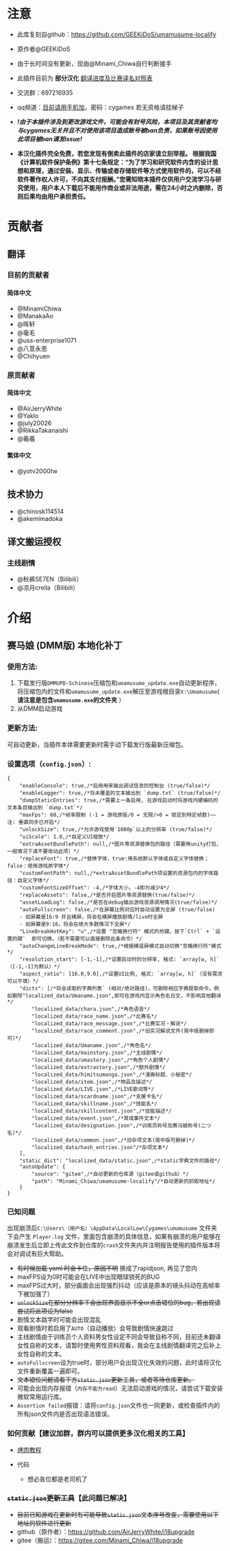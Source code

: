 # 注意
- 此库复刻自github：https://github.com/GEEKiDoS/umamusume-localify
- 原作者@GEEKiDoS
- 由于长时间没有更新，现由@Minami_Chiwa自行判断接手
- 此插件目前为 **部分汉化**
[翻译进度及比赛译名对照表](http://docs.qq.com/sheet/DYkFFZVJudWxTa1Vq)

- 交流群：697216935 
- qq频道：[目前请用手机加](https://qun.qq.com/qqweb/qunpro/share?_wv=3&_wwv=128&inviteCode=1olqdK&from=246610&biz=ka)，密码：cygames 若无资格请挂梯子
-  **_!由于本插件涉及到更改游戏文件，可能会有封号风险，本项目及其贡献者均与cygames无关并且不对使用该项目造成账号被ban负责，如果账号因使用此项目被ban请发issue!_** 
-  **本汉化插件完全免费，若您发现有倒卖此插件的店家请立刻举报。
根据我国《计算机软件保护条例》第十七条规定：“为了学习和研究软件内含的设计思想和原理，通过安装、显示、传输或者存储软件等方式使用软件的，可以不经软件著作权人许可，不向其支付报酬。”您需知晓本插件仅供用户交流学习与研究使用，用户本人下载后不能用作商业或非法用途，需在24小时之内删除，否则后果均由用户承担责任。** 
# 贡献者
## 翻译

### 目前的贡献者
#### 简体中文
- @MinamiChiwa
- @ManakaAo
- @晖轩
- @毫毛
- @uss-enterprise1071
- @八意永恩
- @Chihyuen

### 原贡献者
#### 简体中文
- @AirJerryWhite
- @Yaklo
- @july20026
- @RikkaTakanaishi
- @羲羲
#### 繁体中文
- @yotv2000tw

## 技术协力
- @chinosk114514
- @akemimadoka

## 译文搬运授权
### 主线剧情
- @秋裤SE7EN（Bilibili）
- @凉月crella（Bilibili）

# 介绍
## 赛马娘 (DMM版) 本地化补丁

### 使用方法:
1. 下载发行版`DMMUPD-Schinese`压缩包和`umamusume_update.exe`自动更新程序，将压缩包内的文件和`umamusume_update.exe`解压至游戏根目录`X:\Umamusume`( **请注意是包含`umamusume.exe`的文件夹** ）
2. 从DMM启动游戏

### 更新方法:
可自动更新，当插件本体需要更新时需手动下载发行版最新压缩包。
### 设置选项（`config.json`）:

```
{
    "enableConsole": true,/*启用用来输出调试信息的控制台 (true/false)*/
    "enableLogger": true,/*将未覆盖的文本输出到 `dump.txt` (true/false)*/
    "dumpStaticEntries": true,/*需要上一条启用, 在游戏启动时将游戏内硬编码的文本条目输出到 `dump.txt`*/
    "maxFps": 60,/*帧率限制 (-1 = 游戏原版/0 = 无限/>0 = 锁定到特定帧数)——注: 垂直同步已开启*/
    "unlockSize": true,/*允许游戏使用`1080p`以上的分辨率 (true/false)*/
    "uiScale": 1.0,/*自定义UI缩放*/
    "extraAssetBundlePath": null,/*图片等资源替换包的路径（需要用unity打包，一般情况下请不要改动此项）*/
    "replaceFont": true,/*替换字体，true:用系统默认字体或自定义字体替换；false：使用游戏原字体*/
    "customFontPath": null,/*extraAssetBundlePath项设置的资源包内的字体路径：自定义字体*/
    "customFontSizeOffset": -4,/*字体大小，-4即为减少4*/
    "replaceAssets": false,/*是否开启图片等资源替换(true/false)*/
    "assetLoadLog": false,/*是否在debug输出游戏资源调用情况(true/false)*/
    "autoFullscreen": false,/*在屏幕比例对应时自动设置为全屏 (true/false)
    - 如屏幕是16:9 并且横屏，将会在横屏播放剧情/live时全屏
    - 如屏幕是9:16，将会在绝大多数情况下全屏*/
    "LineBreakHotKey": "u",/*设置 "忽略换行符" 模式的热键。按下`Ctrl` + `设置的键`  即可切换。（若不需要可以直接删除此条命令）*/
    "autoChangeLineBreakMode": true,/*根据横竖屏模式自动切换"忽略换行符"模式*/
    "resolution_start": [-1,-1],/*设置启动时的分辨率, 格式: `array[w, h]`（[-1,-1]为默认）*/
    "aspect_ratio": [16.0,9.0],/*设置UI比例, 格式: `array[w, h]`（没有需求可以不填）*/
    "dicts": [/*将会读取的字典列表` (相对/绝对路径)，可删除相应字典提取命令。例如删除"localized_data/Umaname.json",即可在游戏内显示角色名日文，不影响其他翻译*/
        "localized_data/chara.json",/*角色语音*/
        "localized_data/race_name.json",/*比赛名*/
        "localized_data/race_message.json",/*比赛实况・解说*/
        "localized_data/race_comment.json",/*旧实况解说文件(简中版删掉即可)*/
        "localized_data/Umaname.json",/*角色名*/
        "localized_data/mainstory.json",/*主线剧情*/
        "localized_data/umastory.json",/*角色个人剧情*/
        "localized_data/extrastory.json",/*额外剧情*/
        "localized_data/himitsumanga.json",/*漫画标题、小秘密*/
        "localized_data/item.json",/*物品及描述*/
        "localized_data/LIVE.json",/*LIVE歌词等*/
        "localized_data/scardname.json",/*支援卡名*/
        "localized_data/skillname.json",/*技能名*/
        "localized_data/skillcontent.json",/*技能描述*/
        "localized_data/event.json",/*育成事件文本*/
        "localized_data/designation.json",/*训练员称号及赛马娘称号(二つ名)*/
        "localized_data/common.json",/*旧杂项文本(简中版可删掉)*/
        "localized_data/hash_entries.json"/*杂项文本*/
    ],
    "static_dict": "localized_data/static.json",/*static字典文件的路径*/
    "autoUpdate": {
        "source": "gitee",/*自动更新的仓库源（gitee或github）*/
        "path": "Minami_Chiwa/umamusume-localify"/*自动更新的抓取地址*/
    }
}
```

### 已知问题
出现崩溃后`C:\Users\（用户名）\AppData\LocalLow\Cygames\umamusume` 文件夹下会产生 `Player.log` 文件，里面包含崩溃的具体信息，如果有崩溃的用户能够在崩溃发生后立即上传此文件到仓库的`crash`文件夹内并注明报告使用的插件版本将会对调试有巨大帮助。
- ~~有时候加载 yaml 时会卡住，原因不明~~ 换成了rapidjson, 再见了您内
- maxFPS设为0时可能会在LIVE中出现眼球锁死的BUG
- maxFPS过大时，部分画面会出现强烈抖动（应该是原本的镜头抖动在高帧率下被加强了）
- ~~`unlockSize`在部分分辨率下会出现界面显示不全or点击错位的bug，若出现请尝试将此项设为false~~
- 剧情文本跳字时可能会出现混乱
- 观看剧情时若启用了`AUTO`（自动播放）会导致剧情快速跳过
- 主线剧情由于训练员个人资料男女性设定不同会导致自称不同，目前还未翻译女性自称的文本，请暂时使用男性资料观看，我会在主线剧情翻译完之后补上女性自称的文本。
- `autoFullscreen`设为true时，部分用户会出现汉化失效的问题，此时请将汉化文件重新覆盖一遍即可。
- ~~文本错位问题请看下方`static.json`更新工具，或者等待仓库更新。~~
- 可能会出现内存报错（`内存不能为read`）无法启动游戏的情况，请尝试下载安装微软常用运行库。
- `Assertion failed`报错：请将`config.json`文件也一同更新，或检查插件内的所有json文件内是否出现语法错误。
### 如何贡献【建议加群，群内可以提供更多汉化相关的工具】
 - [烤肉教程](https://docs.qq.com/doc/DYk1Ia3h4UHRocGVJ)
    
 - 代码
    - 想必各位都是老司机了

### ~~`static.json`更新工具~~【此问题已解决】
- ~~目前已知游戏在更新时有可能导致`static.json`文本序号改变，需要使用以下地址的软件进行更新~~
- github（原作者）：https://github.com/AirJerryWhite/i18upgrade
- gitee（搬运）：https://gitee.com/Minami_Chiwa/i18upgrade


